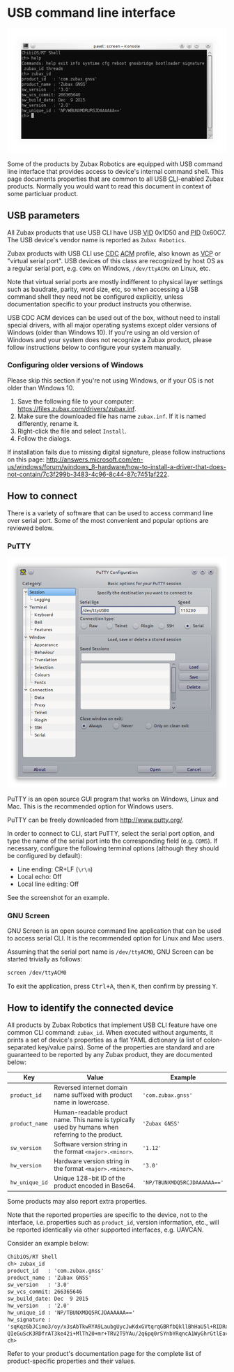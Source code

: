 # USB command line interface

<img src="usb_cli_shell.png" class="thumbnail" title="Internal shell of a device accessed through USB CLI" />

Some of the products by Zubax Robotics are equipped with USB command line interface that provides access to
device's internal command shell.
This page documents properties that are common to all USB <abbr title="Command Line Interface">CLI</abbr>-enabled
Zubax products.
Normally you would want to read this document in context of some particluar product.

## USB parameters

All Zubax products that use USB CLI have USB <abbr title="Vendor ID">VID</abbr> 0x1D50 and
<abbr title="Product ID">PID</abbr> 0x60C7.
The USB device's vendor name is reported as `Zubax Robotics`.

Zubax products with USB CLI use <abbr title="Communications Device Class">CDC</abbr>
<abbr title="Abstract Control Model">ACM</abbr> profile, also known as <abbr title="Virtual COM port">VCP</abbr> or
"virtual serial port". USB devices of this class are recognized by host OS as a regular serial port,
e.g. `COMx` on Windows, `/dev/ttyACMx` on Linux, etc.

Note that virtual serial ports are mostly indifferent to physical layer settings such as baudrate, parity,
word size, etc, so when accessing a USB command shell they need not be configured explicitly, unless documentation
specific to your product instructs you otherwise.

USB CDC ACM devices can be used out of the box, without need to install special drivers, with all major operating
systems except older versions of Windows (older than Windows 10).
If you're using an old version of Windows and your system does not recognize a Zubax product,
please follow instructions below to configure your system manually.

### Configuring older versions of Windows

Please skip this section if you're not using Windows, or if your OS is not older than Windows 10.

1. Save the following file to your computer: <https://files.zubax.com/drivers/zubax.inf>.
2. Make sure the downloaded file has name `zubax.inf`. If it is named differently, rename it.
3. Right-click the file and select `Install`.
4. Follow the dialogs.

If installation fails due to missing digital signature, please follow instructions on this page:
<http://answers.microsoft.com/en-us/windows/forum/windows_8-hardware/how-to-install-a-driver-that-does-not-contain/7c3f299b-3483-4c96-8c44-87c7451af222>.

## How to connect

There is a variety of software that can be used to access command line over serial port.
Some of the most convenient and popular options are reviewed below.

### PuTTY

<img src="putty_config.png" class="thumbnail" title="Configuring PuTTY" />

PuTTY is an open source GUI program that works on Windows, Linux and Mac.
This is the recommended option for Windows users.

PuTTY can be freely downloaded from <http://www.putty.org/>.

In order to connect to CLI, start PuTTY, select the serial port option, and type the name of the serial port
into the corresponding field (e.g. `COM5`).
If necessary, configure the following terminal options (although they should be configured by default):

* Line ending: CR+LF (`\r\n`)
* Local echo: Off
* Local line editing: Off

See the screenshot for an example.

### GNU Screen

GNU Screen is an open source command line application that can be used to access serial CLI.
It is the recommended option for Linux and Mac users.

Assuming that the serial port name is `/dev/ttyACM0`, GNU Screen can be started trivially as follows:

```bash
screen /dev/ttyACM0
```

To exit the application, press <kbd>Ctrl+A</kbd>, then <kbd>K</kbd>, then confirm by pressing <kbd>Y</kbd>.

## How to identify the connected device

All products by Zubax Robotics that implement USB CLI feature have one common CLI command: `zubax_id`.
When executed without arguments, it prints a set of device's properties as a flat YAML dictionary
(a list of colon-separated key/value pairs).
Some of the properties are standard and are guaranteed to be reported by any Zubax product, they are documented below:

Key             | Value                                                                                                 | Example
----------------|-------------------------------------------------------------------------------------------------------|------------------------------
`product_id`    | Reversed internet domain name suffixed with product name in lowercase.                                | `'com.zubax.gnss'`
`product_name`  | Human-readable product name. This name is typically used by humans when referring to the product.     | `'Zubax GNSS'`
`sw_version`    | Software version string in the format `<major>.<minor>`.                                              | `'1.12'`
`hw_version`    | Hardware version string in the format `<major>.<minor>`.                                              | `'3.0'`
`hw_unique_id`  | Unique 128-bit ID of the product encoded in Base64.                                                   | `'NP/TBUNXMDQ5RCJDAAAAAA=='`

Some products may also report extra properties.

Note that the reported properties are specific to the device, not to the interface,
i.e. properties such as `product_id`, version information, etc., will be reported identically via
other supported interfaces, e.g. UAVCAN.

Consider an example below:

```
ChibiOS/RT Shell
ch> zubax_id
product_id   : 'com.zubax.gnss'
product_name : 'Zubax GNSS'
sw_version   : '3.0'
sw_vcs_commit: 266365646
sw_build_date: Dec  9 2015
hw_version   : '2.0'
hw_unique_id : 'NP/TBUNXMDQ5RCJDAAAAAA=='
hw_signature : 'sqKqz6bJCimo3/oy/x3sAbTkwRYA9LaubgUycJwKdxGVtqrqGBRfbQkllBhHaU5l+RIDRqKnxQVSzU7
QIeGuScK3RDfrAT3ke42i+MlTh20+mr+TRV2T9YAu/2q6pq0rSYnbYRqncA1WyGhrGtlEav/K4svfL/jgwNxfE3d/YiI='
ch>
```

Refer to your product's documentation page for the complete list of product-specific properties and their values.
